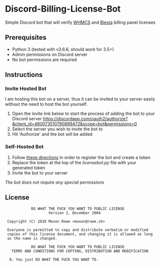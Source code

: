 # Discord-Billing-License-Bot
Simple Discord bot that will verify [WHMCS](https://www.whmcs.com/members/verifydomain.php) and [Blesta](https://account.blesta.com/client/plugin/license_verify/) billing panel licenses

## Prerequisites

* Python 3 (tested with v3.6.6, should work for 3.5+)
* Admin permissions on Discord server
* No bot permissions are required

## Instructions

### Invite Hosted Bot

I am hosting this bot on a server, thus it can be invited to your server easily without the need to host the bot yourself.

1. Open the invite link below to start the process of adding the bot to your Discord server
  https://discordapp.com/oauth2/authorize?&client_id=480073510790889472&scope=bot&permissions=0
2. Select the server you wish to invite the bot to
3. Hit 'Authorize' and the bot will be added

### Self-Hosted Bot

1. Follow [these directions](https://discordpy.readthedocs.io/en/rewrite/discord.html) in order to register the bot and create a token
2. Replace the token at the top of the _licensebot.py_ file with your generated token
3. Invite the bot to your server

_The bot does not require any special permissions_

## License
```
            DO WHAT THE FUCK YOU WANT TO PUBLIC LICENSE
                    Version 2, December 2004

 Copyright (C) 2018 Mason Rowe <mason@rowe.sh>

 Everyone is permitted to copy and distribute verbatim or modified
 copies of this license document, and changing it is allowed as long
 as the name is changed.

            DO WHAT THE FUCK YOU WANT TO PUBLIC LICENSE
   TERMS AND CONDITIONS FOR COPYING, DISTRIBUTION AND MODIFICATION

  0. You just DO WHAT THE FUCK YOU WANT TO.
```
